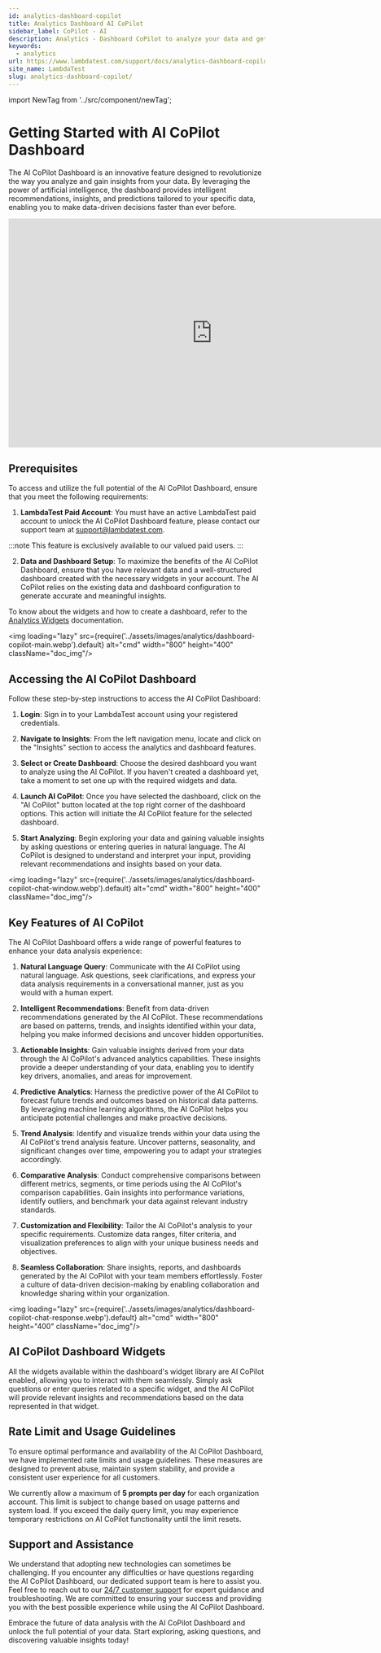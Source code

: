 ```yaml
---
id: analytics-dashboard-copilot
title: Analytics Dashboard AI CoPilot
sidebar_label: CoPilot - AI
description: Analytics - Dashboard CoPilot to analyze your data and get insights faster then ever
keywords:
  - analytics
url: https://www.lambdatest.com/support/docs/analytics-dashboard-copilot/
site_name: LambdaTest
slug: analytics-dashboard-copilot/
---
```


import NewTag from '../src/component/newTag';

<script type="application/ld+json"
      dangerouslySetInnerHTML={{ __html: JSON.stringify({
       "@context": "https://schema.org",
        "@type": "BreadcrumbList",
        "itemListElement": [{
          "@type": "ListItem",
          "position": 1,
          "name": "Home",
          "item": "https://www.lambdatest.com"
        },{
          "@type": "ListItem",
          "position": 2,
          "name": "Support",
          "item": "https://www.lambdatest.com/support/docs/"
        },{
          "@type": "ListItem",
          "position": 3,
          "name": "Linear App Integration",
          "item": "https://www.lambdatest.com/support/docs/analytics-dashboard-copilot/"
        }]
      })
    }}
></script>
# Getting Started with AI CoPilot Dashboard  <NewTag value="BETA" bgColor="#ffec02" color="#000" />

The AI CoPilot Dashboard is an innovative feature designed to revolutionize the way you analyze and gain insights from your data. By leveraging the power of artificial intelligence, the dashboard provides intelligent recommendations, insights, and predictions tailored to your specific data, enabling you to make data-driven decisions faster than ever before.

<iframe width="800" height="450" src="https://www.youtube.com/embed/0CwsyCZOzYU?si=3YMIA6hb5mAu50ba" title="Exploring the CoPilot" frameborder="0" allow="accelerometer; autoplay; clipboard-write; encrypted-media; gyroscope; picture-in-picture; web-share" referrerpolicy="strict-origin-when-cross-origin" allowfullscreen></iframe>

## Prerequisites

To access and utilize the full potential of the AI CoPilot Dashboard, ensure that you meet the following requirements:

1. **LambdaTest Paid Account**: You must have an active LambdaTest paid account to unlock the AI CoPilot Dashboard feature, please contact our support team at [support@lambdatest.com](mailto:support@lambdatest.com).

:::note
This feature is exclusively available to our valued paid users.
:::

2. **Data and Dashboard Setup**: To maximize the benefits of the AI CoPilot Dashboard, ensure that you have relevant data and a well-structured dashboard created with the necessary widgets in your account. The AI CoPilot relies on the existing data and dashboard configuration to generate accurate and meaningful insights.

To know about the widgets and how to create a dashboard, refer to the [Analytics Widgets](/docs/analytics-widgets/) documentation.

<img loading="lazy" src={require('../assets/images/analytics/dashboard-copilot-main.webp').default} alt="cmd" width="800" height="400" className="doc_img"/>

## Accessing the AI CoPilot Dashboard

Follow these step-by-step instructions to access the AI CoPilot Dashboard:

1. **Login**: Sign in to your LambdaTest account using your registered credentials.

2. **Navigate to Insights**: From the left navigation menu, locate and click on the "Insights" section to access the analytics and dashboard features.

3. **Select or Create Dashboard**: Choose the desired dashboard you want to analyze using the AI CoPilot. If you haven't created a dashboard yet, take a moment to set one up with the required widgets and data.

4. **Launch AI CoPilot**: Once you have selected the dashboard, click on the "AI CoPilot" button located at the top right corner of the dashboard options. This action will initiate the AI CoPilot feature for the selected dashboard.

5. **Start Analyzing**: Begin exploring your data and gaining valuable insights by asking questions or entering queries in natural language. The AI CoPilot is designed to understand and interpret your input, providing relevant recommendations and insights based on your data.

<img loading="lazy" src={require('../assets/images/analytics/dashboard-copilot-chat-window.webp').default} alt="cmd" width="800" height="400" className="doc_img"/>

## Key Features of AI CoPilot

The AI CoPilot Dashboard offers a wide range of powerful features to enhance your data analysis experience:

1. **Natural Language Query**: Communicate with the AI CoPilot using natural language. Ask questions, seek clarifications, and express your data analysis requirements in a conversational manner, just as you would with a human expert.

2. **Intelligent Recommendations**: Benefit from data-driven recommendations generated by the AI CoPilot. These recommendations are based on patterns, trends, and insights identified within your data, helping you make informed decisions and uncover hidden opportunities.

3. **Actionable Insights**: Gain valuable insights derived from your data through the AI CoPilot's advanced analytics capabilities. These insights provide a deeper understanding of your data, enabling you to identify key drivers, anomalies, and areas for improvement.

4. **Predictive Analytics**: Harness the predictive power of the AI CoPilot to forecast future trends and outcomes based on historical data patterns. By leveraging machine learning algorithms, the AI CoPilot helps you anticipate potential challenges and make proactive decisions.

5. **Trend Analysis**: Identify and visualize trends within your data using the AI CoPilot's trend analysis feature. Uncover patterns, seasonality, and significant changes over time, empowering you to adapt your strategies accordingly.

6. **Comparative Analysis**: Conduct comprehensive comparisons between different metrics, segments, or time periods using the AI CoPilot's comparison capabilities. Gain insights into performance variations, identify outliers, and benchmark your data against relevant industry standards.

7. **Customization and Flexibility**: Tailor the AI CoPilot's analysis to your specific requirements. Customize data ranges, filter criteria, and visualization preferences to align with your unique business needs and objectives.

8. **Seamless Collaboration**: Share insights, reports, and dashboards generated by the AI CoPilot with your team members effortlessly. Foster a culture of data-driven decision-making by enabling collaboration and knowledge sharing within your organization.

<img loading="lazy" src={require('../assets/images/analytics/dashboard-copilot-chat-response.webp').default} alt="cmd" width="800" height="400" className="doc_img"/>

## AI CoPilot Dashboard Widgets

All the widgets available within the dashboard's widget library are AI CoPilot enabled, allowing you to interact with them seamlessly. Simply ask questions or enter queries related to a specific widget, and the AI CoPilot will provide relevant insights and recommendations based on the data represented in that widget.

## Rate Limit and Usage Guidelines

To ensure optimal performance and availability of the AI CoPilot Dashboard, we have implemented rate limits and usage guidelines. These measures are designed to prevent abuse, maintain system stability, and provide a consistent user experience for all customers.

We currently allow a maximum of **5 prompts per day** for each organization account. This limit is subject to change based on usage patterns and system load. If you exceed the daily query limit, you may experience temporary restrictions on AI CoPilot functionality until the limit resets.

## Support and Assistance

We understand that adopting new technologies can sometimes be challenging. If you encounter any difficulties or have questions regarding the AI CoPilot Dashboard, our dedicated support team is here to assist you. Feel free to reach out to our [24/7 customer support](mailto:support@lambdatest.com) for expert guidance and troubleshooting. We are committed to ensuring your success and providing you with the best possible experience while using the AI CoPilot Dashboard.

Embrace the future of data analysis with the AI CoPilot Dashboard and unlock the full potential of your data. Start exploring, asking questions, and discovering valuable insights today!
